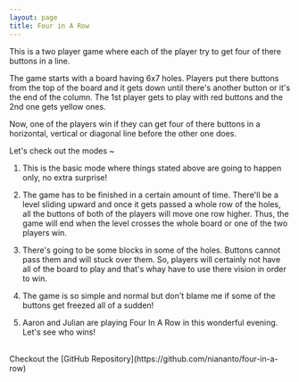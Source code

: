 ```yaml
---
layout: page
title: Four in A Row
---
```


This is a two player game where each of the player try to get four of there buttons in a line.  

The game starts with a board having 6x7 holes. Players put there buttons from the top of the board and it gets down until there's another button or it's the end of the column. The 1st player gets to play with red buttons and the 2nd one gets yellow ones.  

Now, one of the players win if they can get four of there buttons in a horizontal, vertical or diagonal line before the other one does.  

Let's check out the modes ~  

1. This is the basic mode where things stated above are going to happen only, no extra surprise!

2. The game has to be finished in a certain amount of time. There'll be a level sliding upward and once it gets passed a whole row of the holes, all the buttons of both of the players will move one row higher. Thus, the game will end when the level crosses the whole board or one of the two players win.

3. There's going to be some blocks in some of the holes. Buttons cannot pass them and will stuck over them. So, players will certainly not have all of the board to play and that's whay have to use there vision in order to win.

4. The game is so simple and normal but don't blame me if some of the buttons get freezed all of a sudden!

5. Aaron and Julian are playing Four In A Row in this wonderful evening. Let's see who wins!

<br>  
Checkout the [GitHub Repository](https://github.com/niananto/four-in-a-row)
